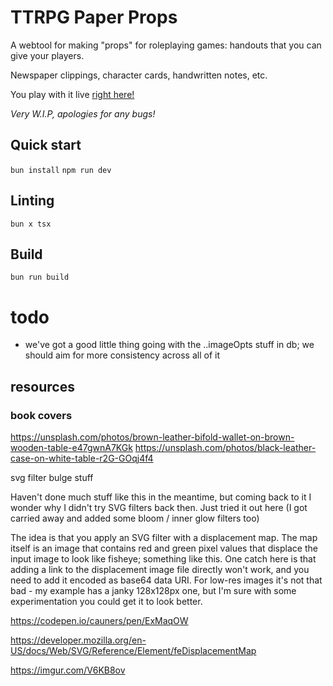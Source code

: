 # TTRPG Paper Props

A webtool for making "props" for roleplaying games: handouts that you can give your players.

Newspaper clippings, character cards, handwritten notes, etc.

You play with it live [right here!](https://handouts.tomg.cool/)

_Very W.I.P, apologies for any bugs!_

## Quick start

`bun install`
`npm run dev`

## Linting

`bun x tsx`

## Build

`bun run build`

# todo

- we've got a good little thing going with the ..imageOpts stuff in db; we should aim for more consistency across all of it

## resources

### book covers

https://unsplash.com/photos/brown-leather-bifold-wallet-on-brown-wooden-table-e47gwnA7KGk
https://unsplash.com/photos/black-leather-case-on-white-table-r2G-GOqj4f4

svg filter bulge stuff

Haven't done much stuff like this in the meantime, but coming back to it I wonder why I didn't try SVG filters back then. Just tried it out here (I got carried away and added some bloom / inner glow filters too)

The idea is that you apply an SVG filter with a displacement map. The map itself is an image that contains red and green pixel values that displace the input image to look like fisheye; something like this. One catch here is that adding a link to the displacement image file directly won't work, and you need to add it encoded as base64 data URI. For low-res images it's not that bad - my example has a janky 128x128px one, but I'm sure with some experimentation you could get it to look better.

https://codepen.io/cauners/pen/ExMaqOW

https://developer.mozilla.org/en-US/docs/Web/SVG/Reference/Element/feDisplacementMap

https://imgur.com/V6KB8ov
